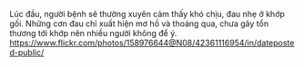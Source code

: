 Lúc đầu, người bệnh sẽ thường xuyên cảm thấy khó chịu, đau nhẹ ở khớp gối. Những cơn đau chỉ xuất hiện mơ hồ và thoáng qua, chưa gây tổn thương tới khớp nên nhiều người không để ý.
https://www.flickr.com/photos/158976644@N08/42361116954/in/dateposted-public/
